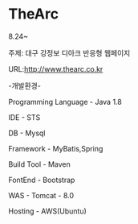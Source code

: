 # TheArc

8.24~

주제: 대구 강정보 디아크 반응형 웹페이지

URL:http://www.thearc.co.kr

-개발환경-

Programming Language - Java 1.8

IDE - STS

DB - Mysql

Framework - MyBatis,Spring

Build Tool - Maven

FontEnd - Bootstrap

WAS - Tomcat - 8.0

Hosting - AWS(Ubuntu)

